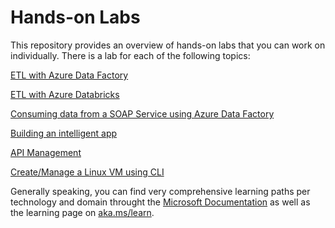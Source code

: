# Hands-on Labs

This repository provides an overview of hands-on labs that you can work on individually. There is a lab for each of the following topics:

[ETL with Azure Data Factory](https://github.com/machteldbogels/handsonlabs/blob/master/1-etlwithadf/instructions.md)

[ETL with Azure Databricks](https://github.com/machteldbogels/handsonlabs/blob/master/2-etlwithdatabricks/instructions.md)

[Consuming data from a SOAP Service using Azure Data Factory](https://medium.com/@gabrielsribe/consuming-a-soap-service-using-azure-data-factory-copy-data-activity-a4a3332cc4c)


[Building an intelligent app](https://github.com/microsoft/TailwindTraders)

[API Management](https://github.com/pascalvanderheiden/ais-sync-pattern)

[Create/Manage a Linux VM using CLI](https://docs.microsoft.com/en-us/azure/virtual-machines/linux/tutorial-manage-vm)






Generally speaking, you can find very comprehensive learning paths per technology and domain throught the [Microsoft Documentation](https://docs.microsoft.com/en-us/) as well as the learning page on [aka.ms/learn](https://aka.ms/learn).
